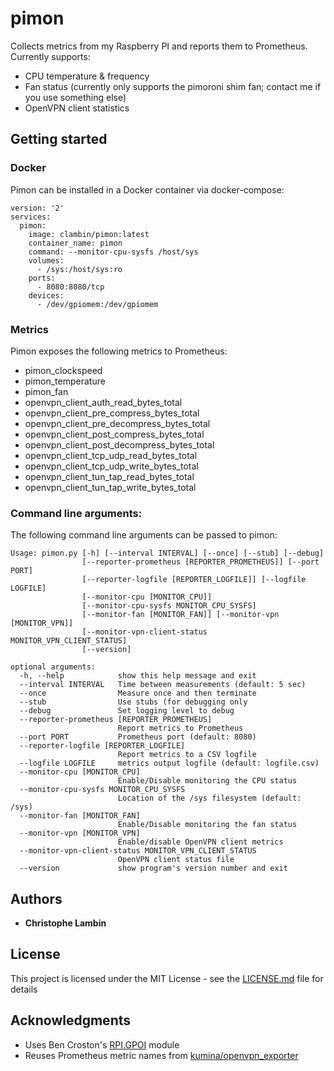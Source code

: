 # pimon

Collects metrics from my Raspberry PI and reports them to Prometheus.  Currently supports:

* CPU temperature & frequency
* Fan status (currently only supports the pimoroni shim fan; contact me if you use something else)
* OpenVPN client statistics

## Getting started

### Docker

Pimon can be installed in a Docker container via docker-compose:

```
version: '2'
services:
  pimon:
    image: clambin/pimon:latest
    container_name: pimon
    command: --monitor-cpu-sysfs /host/sys
    volumes:
      - /sys:/host/sys:ro
    ports:
      - 8080:8080/tcp
    devices:
      - /dev/gpiomem:/dev/gpiomem
```

### Metrics

Pimon exposes the following metrics to Prometheus:

* pimon_clockspeed
* pimon_temperature
* pimon_fan
* openvpn_client_auth_read_bytes_total
* openvpn_client_pre_compress_bytes_total
* openvpn_client_pre_decompress_bytes_total
* openvpn_client_post_compress_bytes_total
* openvpn_client_post_decompress_bytes_total
* openvpn_client_tcp_udp_read_bytes_total
* openvpn_client_tcp_udp_write_bytes_total
* openvpn_client_tun_tap_read_bytes_total
* openvpn_client_tun_tap_write_bytes_total

### Command line arguments:

The following command line arguments can be passed to pimon:

```
Usage: pimon.py [-h] [--interval INTERVAL] [--once] [--stub] [--debug]
                [--reporter-prometheus [REPORTER_PROMETHEUS]] [--port PORT]
                [--reporter-logfile [REPORTER_LOGFILE]] [--logfile LOGFILE]
                [--monitor-cpu [MONITOR_CPU]]
                [--monitor-cpu-sysfs MONITOR_CPU_SYSFS]
                [--monitor-fan [MONITOR_FAN]] [--monitor-vpn [MONITOR_VPN]]
                [--monitor-vpn-client-status MONITOR_VPN_CLIENT_STATUS]
                [--version]

optional arguments:
  -h, --help            show this help message and exit
  --interval INTERVAL   Time between measurements (default: 5 sec)
  --once                Measure once and then terminate
  --stub                Use stubs (for debugging only
  --debug               Set logging level to debug
  --reporter-prometheus [REPORTER_PROMETHEUS]
                        Report metrics to Prometheus
  --port PORT           Prometheus port (default: 8080)
  --reporter-logfile [REPORTER_LOGFILE]
                        Report metrics to a CSV logfile
  --logfile LOGFILE     metrics output logfile (default: logfile.csv)
  --monitor-cpu [MONITOR_CPU]
                        Enable/Disable monitoring the CPU status
  --monitor-cpu-sysfs MONITOR_CPU_SYSFS
                        Location of the /sys filesystem (default: /sys)
  --monitor-fan [MONITOR_FAN]
                        Enable/Disable monitoring the fan status
  --monitor-vpn [MONITOR_VPN]
                        Enable/disable OpenVPN client metrics
  --monitor-vpn-client-status MONITOR_VPN_CLIENT_STATUS
                        OpenVPN client status file
  --version             show program's version number and exit
```

## Authors

* **Christophe Lambin**

## License

This project is licensed under the MIT License - see the [LICENSE.md](LICENSE.md) file for details

## Acknowledgments

* Uses Ben Croston's [RPI.GPOI](https://pypi.org/project/RPi.GPIO/) module
* Reuses Prometheus metric names from [kumina/openvpn_exporter](https://github.com/kumina/openvpn_exporter)
